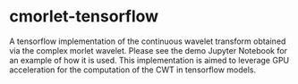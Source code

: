 # cmorlet-tensorflow

A tensorflow implementation of the continuous wavelet transform obtained via the complex morlet wavelet. Please see the demo Jupyter Notebook for an example of how it is used. This implementation is aimed to leverage GPU acceleration for the computation of the CWT in tensorflow models.
